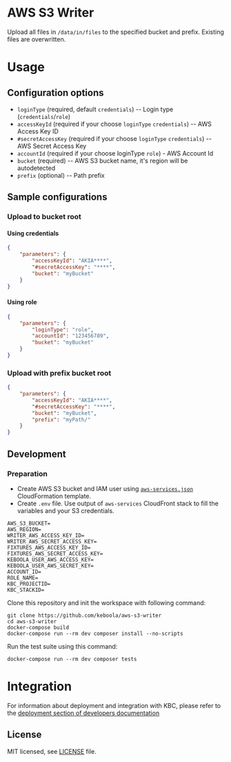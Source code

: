 # AWS S3 Writer

Upload all files in `/data/in/files` to the specified bucket and prefix. Existing files are overwritten.

# Usage

## Configuration options

- `loginType` (required, default `credentials`) -- Login type (`credentials`/`role`)
- `accessKeyId` (required if your choose `loginType` `credentials`) -- AWS Access Key ID
- `#secretAccessKey` (required if your choose `loginType` `credentials`) -- AWS Secret Access Key
- `accountId` (required if your choose loginType `role`) - AWS Account Id
- `bucket` (required) -- AWS S3 bucket name, it's region will be autodetected
- `prefix` (optional) -- Path prefix

## Sample configurations

### Upload to bucket root

#### Using credentials

```json
{
    "parameters": {
        "accessKeyId": "AKIA****",
        "#secretAccessKey": "****",
        "bucket": "myBucket"
    }
}
```

#### Using role

```json
{
    "parameters": {
        "loginType": "role",
        "accountId": "123456789",
        "bucket": "myBucket"
    }
}
```


### Upload with prefix bucket root

```json
{
    "parameters": {
        "accessKeyId": "AKIA****",
        "#secretAccessKey": "****",
        "bucket": "myBucket",
        "prefix": "myPath/"
    }
}
```

## Development

### Preparation

- Create AWS S3 bucket and IAM user using [`aws-services.json`](./aws-services.json) CloudFormation template.
- Create `.env` file. Use output of `aws-services` CloudFront stack to fill the variables and your S3 credentials.

```
AWS_S3_BUCKET=
AWS_REGION=
WRITER_AWS_ACCESS_KEY_ID=
WRITER_AWS_SECRET_ACCESS_KEY=
FIXTURES_AWS_ACCESS_KEY_ID=
FIXTURES_AWS_SECRET_ACCESS_KEY=
KEBOOLA_USER_AWS_ACCESS_KEY=
KEBOOLA_USER_AWS_SECRET_KEY=
ACCOUNT_ID=
ROLE_NAME=
KBC_PROJECTID=
KBC_STACKID=
```

Clone this repository and init the workspace with following command:

```
git clone https://github.com/keboola/aws-s3-writer
cd aws-s3-writer
docker-compose build
docker-compose run --rm dev composer install --no-scripts
```

Run the test suite using this command:

```
docker-compose run --rm dev composer tests
```

# Integration

For information about deployment and integration with KBC, please refer to the [deployment section of developers documentation](https://developers.keboola.com/extend/component/deployment/)

## License

MIT licensed, see [LICENSE](./LICENSE) file.
